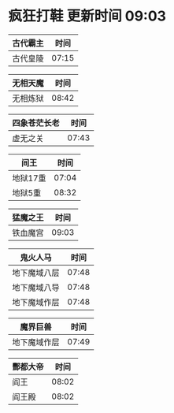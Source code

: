# 疯狂打鞋 更新时间 09:03

| 古代霸主   | 时间    |
|--------|-------|
| 古代皇陵 | 07:15 |

| 无相天魔   | 时间    |
|--------|-------|
| 无相炼狱 | 08:42 |

| 四象苍茫长老   | 时间    |
|--------|-------|
| 虚无之关 | 07:43 |

| 间王   | 时间    |
|--------|-------|
| 地狱17重 | 07:04 |
| 地狱5重 | 08:32 |

| 猛魔之王   | 时间    |
|--------|-------|
| 铁血魔宫 | 09:03 |

| 鬼火人马   | 时间    |
|--------|-------|
| 地下魔域八层 | 07:48 |
| 地下魔域八导 | 07:48 |
| 地下魔域作层 | 07:48 |

| 魔界巨兽   | 时间    |
|--------|-------|
| 地下魔域作层 | 07:49 |

| 酆都大帝   | 时间    |
|--------|-------|
| 阎王 | 08:02 |
| 阎王殿 | 08:02 |